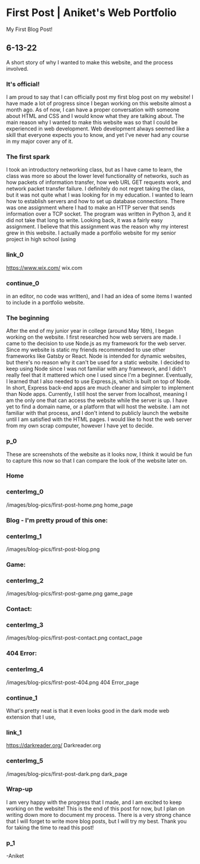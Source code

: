 # First Post | Aniket's Web Portfolio
My First Blog Post!
## 6-13-22
A short story of why I wanted to make this website, and the process involved.
### It's official!
I am proud to say that I can officially post my first blog post on my website!
I have made a lot of progress since I began working on this website almost a month ago.
As of now, I can have a proper conversation with someone about HTML and CSS and I 
would know what they are talking about. The main reason why I wanted to make this website
was so that I could be experienced in web development. Web development always seemed
like a skill that everyone expects you to know, and yet I've never had any course
in my major cover any of it.
### The first spark
I took an introductory networking class, but as I have
came to learn, the class was more so about the lower level functionality of networks,
such as how packets of information transfer, how web URL GET requests work, and 
network packet transfer failure. I definitely do not regret taking the class, 
but it was not quite what I was looking for in my education. I wanted to learn how
to establish servers and how to set up database connections. There was one assignment
where I had to make an HTTP server that sends information over a TCP socket. The program
was written in Python 3, and it did not take that long to write. Looking back, it was
a fairly easy assignment. I believe that this assignment was the reason why my interest
grew in this website. I actually made a portfolio website for my senior project in 
high school (using 
### link_0
https://www.wix.com/ wix.com 
### continue_0
in an editor, no code was written), and I had an idea of some items I wanted to include
in a portfolio website.
### The beginning
After the end of my junior year in college (around May 16th), I began working on the website.
I first researched how web servers are made. I came to the decision to use Node.js as my
framework for the web server. Since my website is static my friends recommended to use other frameworks like Gatsby 
or React. Node is intended for dynamic websites, but 
there's no reason why it can't be used for a static website.  I decided to keep 
using Node since I was not familiar with any framework, and I didn't really 
feel that it mattered which one I used since I'm a beginner.  Eventually, I learned 
that I also needed to use Express.js, which is built on top of Node. In short, 
Express back-end apps are much cleaner and simpler to implement than Node apps.
Currently, I still host the server from localhost, meaning I am the only one that 
can access the website while the server is up. I have yet to find a domain name,
or a platform that will host the website. I am not familiar with that process, 
and I don't intend to publicly launch the website until I am satisfied with the
HTML pages. I would like to host the web server from my own scrap computer, however
I have yet to decide.
### p_0 
These are screenshots of the website as it looks now, I think it would be fun
to capture this now so that I can compare the look of the website later on.
### Home
### centerImg_0
/images/blog-pics/first-post-home.png home_page
### Blog - I'm pretty proud of this one:
### centerImg_1
/images/blog-pics/first-post-blog.png
### Game:
### centerImg_2
/images/blog-pics/first-post-game.png game_page
### Contact:
### centerImg_3
/images/blog-pics/first-post-contact.png contact_page
### 404 Error:
### centerImg_4
/images/blog-pics/first-post-404.png 404 Error_page
### continue_1
What's pretty neat is that it even looks good in the dark mode web extension that I use,
### link_1
https://darkreader.org/ Darkreader.org
### centerImg_5
/images/blog-pics/first-post-dark.png dark_page
### Wrap-up
I am very happy with the progress that I made, and I am excited to keep working
on the website! This is the end of this post for now, but I plan on writing
down more to document my process. There is a very strong chance that I will forget
to write more blog posts, but I will try my best. Thank you for taking the time
to read this post!
### p_1
-Aniket